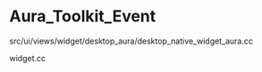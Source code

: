 # Aura_Toolkit_Event

src/ui/views/widget/desktop_aura/desktop_native_widget_aura.cc	

widget.cc
```

```